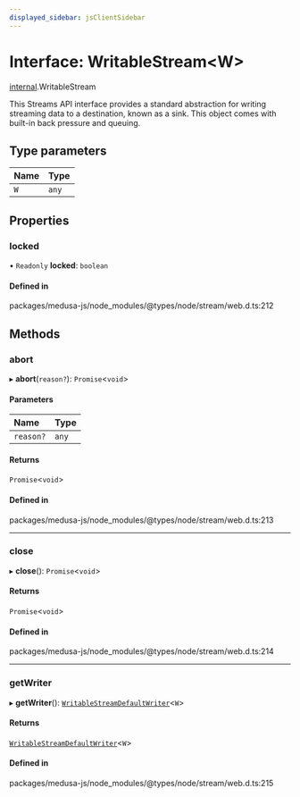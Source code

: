 ```yaml
---
displayed_sidebar: jsClientSidebar
---
```


# Interface: WritableStream<W\>

[internal](../modules/internal-8.md).WritableStream

This Streams API interface provides a standard abstraction for writing
streaming data to a destination, known as a sink. This object comes with
built-in back pressure and queuing.

## Type parameters

| Name | Type |
| :------ | :------ |
| `W` | `any` |

## Properties

### locked

• `Readonly` **locked**: `boolean`

#### Defined in

packages/medusa-js/node_modules/@types/node/stream/web.d.ts:212

## Methods

### abort

▸ **abort**(`reason?`): `Promise`<`void`\>

#### Parameters

| Name | Type |
| :------ | :------ |
| `reason?` | `any` |

#### Returns

`Promise`<`void`\>

#### Defined in

packages/medusa-js/node_modules/@types/node/stream/web.d.ts:213

___

### close

▸ **close**(): `Promise`<`void`\>

#### Returns

`Promise`<`void`\>

#### Defined in

packages/medusa-js/node_modules/@types/node/stream/web.d.ts:214

___

### getWriter

▸ **getWriter**(): [`WritableStreamDefaultWriter`](../modules/internal-8.md#writablestreamdefaultwriter)<`W`\>

#### Returns

[`WritableStreamDefaultWriter`](../modules/internal-8.md#writablestreamdefaultwriter)<`W`\>

#### Defined in

packages/medusa-js/node_modules/@types/node/stream/web.d.ts:215
